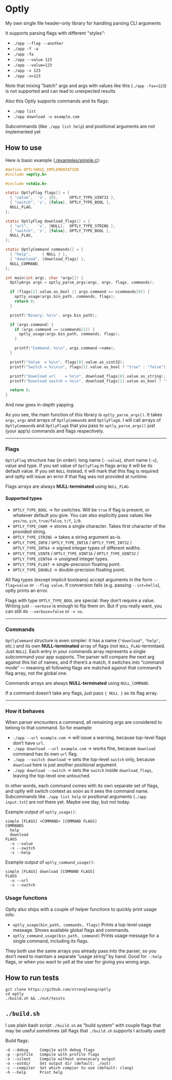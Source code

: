 # Optly

My own single file header-only library for handling parsing CLI arguments

It supports parsing flags with different "styles":
 - `./app --flag --another`
 - `./app -f -a`
 - `./app -fa`
 - `./app --value 123`
 - `./app --value=123`
 - `./app -v 123`
 - `./app -v=123`

Note that mixing "batch" args and args with values like this (`./app -fav=123`) is not supported and can lead to unexpected results

Also this Optly supports commands and its flags:

 - `./app list`
 - `./app download -u example.com`

Subcommands (like `./app list help`) and positional arguments are not implemented yet

## How to use

Here is basic example ([./examples/simple.c](./examples/simple.c)):

```c
#define OPTLYARGS_IMPLEMENTATION
#include <optly.h>

#include <stdio.h>

static OptlyFlag flags[] = {
  { "value",  'v', {0},     OPTLY_TYPE_UINT32 },
  { "switch", 's', {false}, OPTLY_TYPE_BOOL },
  NULL_FLAG,
};

static OptlyFlag download_flags[] = {
  { "url",    'u', {NULL},  OPTLY_TYPE_STRING },
  { "switch", 's', {false}, OPTLY_TYPE_BOOL },
  NULL_FLAG,
};

static OptlyCommand commands[] = {
  { "help",     { NULL } },
  { "download", {download_flags} },
  NULL_COMMAND,
};

int main(int argc, char *argv[]) {
  OptlyArgs args = optly_parse_args(argc, argv, flags, commands);

  if (flags[2].value.as_bool || args.command == &commands[0]) {
    optly_usage(args.bin_path, commands, flags);
    return 0;
  }

  printf("Binary: %s\n", args.bin_path);

  if (args.command) {
    if (args.command == &commands[1]) {
      optly_usage(args.bin_path, commands, flags);
    }

    printf("Command: %s\n", args.command->name);
  }

  printf("Value  = %u\n", flags[0].value.as_uint32);
  printf("Switch = %s\n\n", flags[1].value.as_bool ? "true" : "false");

  printf("Download url    = %s\n", download_flags[0].value.as_string);
  printf("Download switch = %s\n", download_flags[1].value.as_bool ? "true" : "false");

  return 0;
}
```

And now goes in-depth yapping.

As you see, the main function of this library is `optly_parse_args()`.
It takes `argc`, `argv` and arrays of `OptlyCommand`s and `OptlyFlag`s.
I will call arrays of `OptlyCommand`s and `OptlyFlag`s that you pass to `optly_parse_args()` just (your app’s) commands and flags respectively.

---

### Flags

`OptlyFlag` structure has (in order): long name (`--value`), short name (`-v`), value and type.
If you set value of `OptlyFlag` in flags array it will be its default value.
If you set `NULL` instead, it will mark that this flag is required and optly will issue an error if that flag was not provided at runtime.

Flags arrays are always **NULL-terminated** using `NULL_FLAG`.

#### Supported types

- `OPTLY_TYPE_BOOL` → for switches. Will be `true` if flag is present, or whatever default you give. You can also explicitly pass values like `yes/no`, `y/n`, `true/false`, `t/f`, `1/0`.
- `OPTLY_TYPE_CHAR` → stores a single character. Takes first character of the provided string.
- `OPTLY_TYPE_STRING` → takes a string argument as-is.
- `OPTLY_TYPE_INT8` / `OPTLY_TYPE_INT16` / `OPTLY_TYPE_INT32` / `OPTLY_TYPE_INT64` → signed integer types of different widths.
- `OPTLY_TYPE_UINT8` / `OPTLY_TYPE_UINT16` / `OPTLY_TYPE_UINT32` / `OPTLY_TYPE_UINT64` → unsigned integer types.
- `OPTLY_TYPE_FLOAT` → single-precision floating point.
- `OPTLY_TYPE_DOUBLE` → double-precision floating point.

All flag types (except implicit booleans) accept arguments in the form `--flag=value` or `--flag value`.
If conversion fails (e.g. passing `--int=hello`), optly prints an error.

Flags with type `OPTLY_TYPE_BOOL` are special: they don’t require a value. Writing just `--verbose` is enough to flip them on. But if you really want, you can still do `--verbose=false` or `-v no`.

---

### Commands

`OptlyCommand` structure is even simpler: it has a name (`"download"`, `"help"`, etc.) and its own **NULL-terminated** array of flags (not `NULL_FLAG`-termntaed. Just `NULL`).
Each entry in your commands array represents a single subcommand your app supports.
The parser will compare the next arg against this list of names, and if there’s a match, it switches into “command mode” — meaning all following flags are matched against that command’s flag array, not the global one.

Commands arrays are always **NULL-terminated** using `NULL_COMMAND`.

If a command doesn’t take any flags, just pass `{ NULL }` as its flag array.

---

### How it behaves

When parser encounters a command, all remaining args are considered to belong to that command.
So for example:

- `./app --url example.com` → will issue a warning, because top-level flags don’t have `url`.
- `./app download --url example.com` → works fine, because `download` command has its own `url` flag.
- `./app --switch download` → sets the top-level `switch` only, because `download` here is just another positional argument.
- `./app download --switch` → sets the `switch` inside `download_flags`, leaving the top-level one untouched.

In other words, each command comes with its own separate set of flags, and optly will switch context as soon as it sees the command name.
Subcommands like `./app list help` or positional arguments (`./app input.txt`) are not there yet. Maybe one day, but not today.

Example output of `optly_usage()`:

```console
simple [FLAGS] <COMMAND> [COMMAND FLAGS]
COMMANDS
  help
  download
FLAGS
  -v --value
  -s --switch
  -s --help
```

Example output of `optly_command_usage()`:

```console
simple [FLAGS] download [COMMAND FLAGS]
FLAGS
  -u --url
  -s --switch
```

### Usage functions

Optly also ships with a couple of helper functions to quickly print usage info:

 - `optly_usage(bin_path, commands, flags)` Prints a top-level usage message. Shows available global flags and commands.
 - `optly_command_usage(bin_path, command)` Prints usage message for a single command, including its flags.

They both use the same arrays you already pass into the parser, so you don’t need to maintain a separate “usage string” by hand.
Good for `--help` flags, or when you want to yell at the user for giving you wrong args.

## How to run tests

```console
git clone https://github.com/strongleong/optly
cd optly
./build.sh && ./out/tessts
```

## `./build.sh`

I use plain bash script `./build.sh` as "build system" with couple flags that may be useful sometimes (all flags that `./build.sh` supports I actually used)

Build flags:

```console
-d --debug     Compile with debug flags
-p --profile   Compile with profile flags
-s --silent    Compile without unnececary output
-o --outdir    Set output dir (default: ./out)
-c --compiler  Set which compier to use (default: clang)
-h --help      Print help
```

